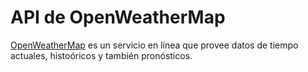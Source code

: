 # API de OpenWeatherMap
[OpenWeatherMap](https://en.wikipedia.org/wiki/OpenWeatherMap) es un servicio en línea que provee datos de tiempo actuales, histoóricos y también pronósticos.

